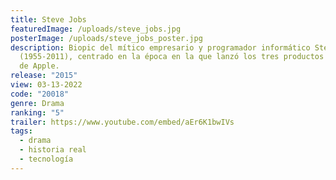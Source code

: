 ```yaml
---
title: Steve Jobs
featuredImage: /uploads/steve_jobs.jpg
posterImage: /uploads/steve_jobs_poster.jpg
description: Biopic del mítico empresario y programador informático Steve Jobs
  (1955-2011), centrado en la época en la que lanzó los tres productos icónicos
  de Apple.
release: "2015"
view: 03-13-2022
code: "20018"
genre: Drama
ranking: "5"
trailer: https://www.youtube.com/embed/aEr6K1bwIVs
tags:
  - drama
  - historia real
  - tecnología
---
```

